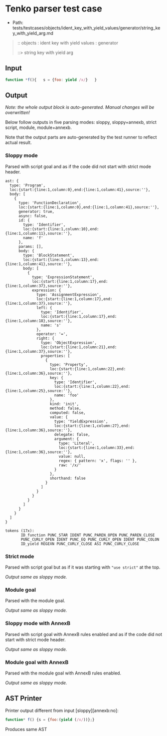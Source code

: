 # Tenko parser test case

- Path: tests/testcases/objects/ident_key_with_yield_values/generator/string_key_with_yield_arg.md

> :: objects : ident key with yield values : generator
>
> ::> string key with yield arg

## Input

`````js
function *f(){   s = {foo: yield /x/}   }
`````

## Output

_Note: the whole output block is auto-generated. Manual changes will be overwritten!_

Below follow outputs in five parsing modes: sloppy, sloppy+annexb, strict script, module, module+annexb.

Note that the output parts are auto-generated by the test runner to reflect actual result.

### Sloppy mode

Parsed with script goal and as if the code did not start with strict mode header.

`````
ast: {
  type: 'Program',
  loc:{start:{line:1,column:0},end:{line:1,column:41},source:''},
  body: [
    {
      type: 'FunctionDeclaration',
      loc:{start:{line:1,column:0},end:{line:1,column:41},source:''},
      generator: true,
      async: false,
      id: {
        type: 'Identifier',
        loc:{start:{line:1,column:10},end:{line:1,column:11},source:''},
        name: 'f'
      },
      params: [],
      body: {
        type: 'BlockStatement',
        loc:{start:{line:1,column:13},end:{line:1,column:41},source:''},
        body: [
          {
            type: 'ExpressionStatement',
            loc:{start:{line:1,column:17},end:{line:1,column:37},source:''},
            expression: {
              type: 'AssignmentExpression',
              loc:{start:{line:1,column:17},end:{line:1,column:37},source:''},
              left: {
                type: 'Identifier',
                loc:{start:{line:1,column:17},end:{line:1,column:18},source:''},
                name: 's'
              },
              operator: '=',
              right: {
                type: 'ObjectExpression',
                loc:{start:{line:1,column:21},end:{line:1,column:37},source:''},
                properties: [
                  {
                    type: 'Property',
                    loc:{start:{line:1,column:22},end:{line:1,column:36},source:''},
                    key: {
                      type: 'Identifier',
                      loc:{start:{line:1,column:22},end:{line:1,column:25},source:''},
                      name: 'foo'
                    },
                    kind: 'init',
                    method: false,
                    computed: false,
                    value: {
                      type: 'YieldExpression',
                      loc:{start:{line:1,column:27},end:{line:1,column:36},source:''},
                      delegate: false,
                      argument: {
                        type: 'Literal',
                        loc:{start:{line:1,column:33},end:{line:1,column:36},source:''},
                        value: null,
                        regex: { pattern: 'x', flags: '' },
                        raw: '/x/'
                      }
                    },
                    shorthand: false
                  }
                ]
              }
            }
          }
        ]
      }
    }
  ]
}

tokens (17x):
       ID_function PUNC_STAR IDENT PUNC_PAREN_OPEN PUNC_PAREN_CLOSE
       PUNC_CURLY_OPEN IDENT PUNC_EQ PUNC_CURLY_OPEN IDENT PUNC_COLON
       ID_yield REGEXN PUNC_CURLY_CLOSE ASI PUNC_CURLY_CLOSE
`````

### Strict mode

Parsed with script goal but as if it was starting with `"use strict"` at the top.

_Output same as sloppy mode._

### Module goal

Parsed with the module goal.

_Output same as sloppy mode._

### Sloppy mode with AnnexB

Parsed with script goal with AnnexB rules enabled and as if the code did not start with strict mode header.

_Output same as sloppy mode._

### Module goal with AnnexB

Parsed with the module goal with AnnexB rules enabled.

_Output same as sloppy mode._

## AST Printer

Printer output different from input [sloppy][annexb:no]:

````js
function* f() {s = {foo:(yield (/x/))};}
````

Produces same AST
